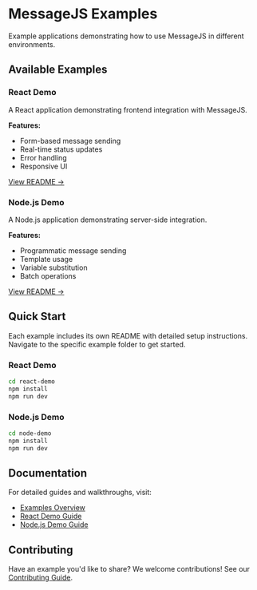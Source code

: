 # MessageJS Examples

Example applications demonstrating how to use MessageJS in different environments.

## Available Examples

### React Demo

A React application demonstrating frontend integration with MessageJS.

**Features:**
- Form-based message sending
- Real-time status updates
- Error handling
- Responsive UI

[View README →](react-demo/README.md)

### Node.js Demo

A Node.js application demonstrating server-side integration.

**Features:**
- Programmatic message sending
- Template usage
- Variable substitution
- Batch operations

[View README →](node-demo/README.md)

## Quick Start

Each example includes its own README with detailed setup instructions. Navigate to the specific example folder to get started.

### React Demo

```bash
cd react-demo
npm install
npm run dev
```

### Node.js Demo

```bash
cd node-demo
npm install
npm run dev
```

## Documentation

For detailed guides and walkthroughs, visit:
- [Examples Overview](https://docs.messagejs.pro/examples/overview)
- [React Demo Guide](https://docs.messagejs.pro/examples/react-demo)
- [Node.js Demo Guide](https://docs.messagejs.pro/examples/node-demo)

## Contributing

Have an example you'd like to share? We welcome contributions! See our [Contributing Guide](https://github.com/1cbyc/messagejs/blob/main/CONTRIBUTING.md).
